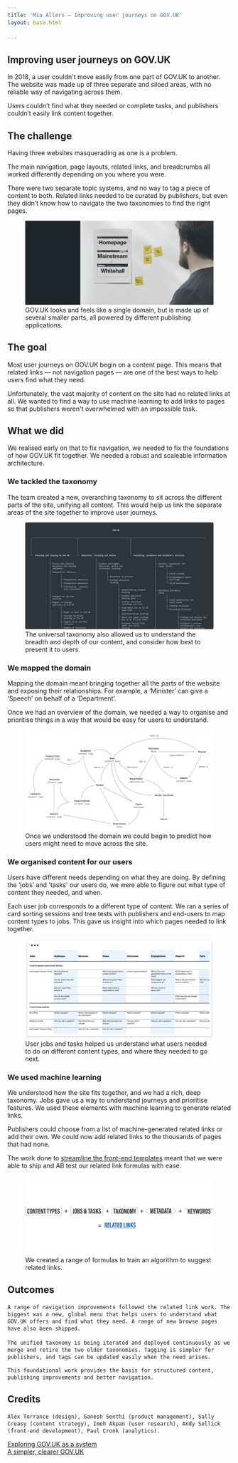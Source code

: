 ```yaml
---
title: 'Mia Allers — Improving user journeys on GOV.UK'
layout: base.html

---
```


<!-- Section 1 The challenge -->

<section>
<div class="intro">
   <h1>Improving user journeys on GOV.UK</h1>
    
  In 2018, a user couldn't move easily from one part of GOV.UK to another. The website was made up of three separate and siloed areas, with no reliable way of navigating across them. 
    
  Users couldn’t find what they needed or complete tasks, and publishers couldn’t easily link content together.
</div> 
</section>

<section> 
<div class="grid">
<div class="right">

   <h2>The challenge</h2>

  Having three websites masquerading as one is a problem.

  The main navigation, page layouts, related links, and breadcrumbs all worked differently depending on you where you were. 

  There were two separate topic systems, and no way to tag a piece of content to both. Related links needed to be curated by publishers, but even they didn’t know how to navigate the two taxonomies to find the right pages.
    
</div>
</div>

<figure class="grid">
  <picture class="middle">
    <source media="(min-width: 800px)" srcset="/assets/images/site-headers.png">
    <source media="(max-width: 400px)" srcset="/assets/images/site-headers-mob.png">
    <img src="/assets/images/site-headers.png" alt="A photograph of a man looking at a wall, with a picture of the GOV.UK site headers printed on it">
 </picture>

  <figcaption class="right">GOV.UK looks and feels like a single domain, but is made up of several smaller parts, all powered by different publishing applications. </figcaption>
  </figure>

<div class="grid">
<div class="right">

<h2>The goal</h2>

  Most user journeys on GOV.UK begin on a content page. This means that related links — not navigation pages — are one of the best ways to help users find what they need. 

  Unfortunately, the vast majority of content on the site had no related links at all. We wanted to find a way to use machine learning to add links to pages so that publishers weren't overwhelmed with an impossible task.
</div>
</div>

<div class="grid">
<div class="right">
   <h2>What we did</h2>

  We realised early on that to fix navigation, we needed to fix the foundations of how GOV.UK fit together. We needed a robust and scaleable information architecture. 

  <h3>We tackled the taxonomy</h3>

  The team created a new, overarching taxonomy to sit across the different parts of the site, unifying all content. This would help us link the separate areas of the site together to improve user journeys. 
</div>
</div>

<figure class="grid"> 
    
  <picture class="middle">
    <source media="(min-width: 800px)" srcset="/assets/images/taxonomy.svg">
    <source media="(max-width: 600px)" srcset="/assets/images/taxonomy-mob.svg">
    <img src="/assets/images/taxonomy.svg" alt="An illustration of the GOV.UK taxonomy">
  </picture>

   <figcaption class="right">The universal taxonomy also allowed us to understand the breadth and depth of our content, and consider how best to present it to users.</figcaption>
</figure>

<div class="grid">
<div class="right">

  <h3>We mapped the domain</h3>

  Mapping the domain meant bringing together all the parts of the website and exposing their relationships. For example, a ‘Minister’ can give a ‘Speech’ on behalf of a ‘Department’. 

  Once we had an overview of the domain, we needed a way to organise and prioritise things in a way that would be easy for users to understand.

</div>
</div>

<figure class="grid">
   <picture class="middle">
    <source media="(min-width: 800px)" srcset="/assets/images/domain.svg">
    <source media="(max-width: 600px)" srcset="/assets/images/domain-mob.svg">
    <img src="/assets/images/domain.svg" alt="An illustration of a the GOV.UK domain map">
  </picture>

   <figcaption class="right">Once we understood the domain we could begin to predict how users might need to move across the site.</figcaption>
</figure>

<div class="grid">
<div class="right">

<h3>We organised content for our users</h3>

  Users have different needs depending on what they are doing. By defining the ‘jobs’ and 'tasks' our users do, we were able to figure out what type of content they needed, and when.

  Each user job corresponds to a different type of content. We ran a series of card sorting sessions and tree tests with publishers and end-users to map content types to jobs. This gave us insight into which pages needed to link together.
</div>
</div>

<figure class="grid"> 
   <picture class="middle">
    <source media="(min-width: 800px)" srcset="/assets/images/jobs-spreadsheet.svg">
    <source media="(max-width: 600px)" srcset="/assets/images/jobs-spreadsheet-mob.svg">
    <img src="/assets/images/jobs-spreadsheet.svg" alt="A spreadsheet with jobs to be done mapped to content types">
  </picture>

  <figcaption class="right">User jobs and tasks helped us understand what users needed to do on different content types, and where they needed to go next.</figcaption>
</figure>
</section>

<div class="grid">
<div class="right">
  <h3>We used machine learning</h3>

  We understood how the site fits together, and we had a rich, deep taxonomy. Jobs gave us a way to understand journeys and prioritise features. We used these elements with machine learning to generate related links.

  Publishers could choose from a list of machine-generated related links or add their own. We could now add related links to the thousands of pages that had none.

  The work done to <a href="/template">streamline the front-end templates</a> meant that we were able to ship and AB test our related link formulas with ease.

</div>
</div>

<figure class="grid"> 

  <picture class="middle">
    <source media="(min-width: 800px)" srcset="/assets/images/link-formula.png">
    <source media="(max-width: 600px)" srcset="/assets/images/link-formula-mob.png">
    <img src="/assets/images/link-formula.png" alt="An illustration of how links are created, using metadata, content types, jobs and tasks, key words and the tacxonomy">
  </picture>

  <figcaption class="right">We created a range of formulas to train an algorithm to suggest related links.</figcaption>
</figure>
</section>

<section>
<div class="grid">
<div class="right">
  <h2>Outcomes</h2>

    A range of navigation improvements followed the related link work. The biggest was a new, global menu that helps users to understand what GOV.UK offers and find what they need. A range of new browse pages have also been shipped.

    The unified taxonomy is being iterated and deployed continuously as we merge and retire the two older taxonomies. Tagging is simpler for publishers, and tags can be updated easily when the need arises.

</div>
</div>


<div class="outro">

    This foundational work provides the basis for structured content, publishing improvements and better navigation.
</div>
</section>

<section>
<div class="grid">
<div class="right">
<div class="credits">
  <h2>Credits</h2>
 
    Alex Torrance (design), Ganesh Senthi (product management), Sally Creasy (content strategy), Imeh Akpan (user research), Andy Sellick (front-end development), Paul Cronk (analytics).
  </div>
  </div> 
</section>

<div class="[ grid ] [ pagination ]">
  <div class="right">
    <div class="next">
      <a href="/content-types">Exploring GOV.UK as a system</a>
    </div>
    <div class="prev">
      <a href="/template">A simpler, clearer GOV.UK</a>
    </div>
  </div>
</div>
